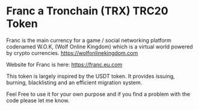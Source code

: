 # Franc a Tronchain (TRX) TRC20 Token

Franc is the main currency for a game / social networking platform codenamed W.O.K, (Wolf Online Kingdom) which is a virtual world powered by crypto currencies. https://wolfonlinekingdom.com

Website for Franc is here: https://franc.eu.com

This token is largely inspired by the USDT token. It provides issuing, burning, blacklisting and an efficient migration system.

Feel Free to use it for your own purpose and if you find a problem with the code please let me know.
